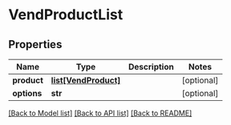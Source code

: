 # VendProductList

## Properties
Name | Type | Description | Notes
------------ | ------------- | ------------- | -------------
**product** | [**list[VendProduct]**](VendProduct.md) |  | [optional] 
**options** | **str** |  | [optional] 

[[Back to Model list]](../README.md#documentation-for-models) [[Back to API list]](../README.md#documentation-for-api-endpoints) [[Back to README]](../README.md)


